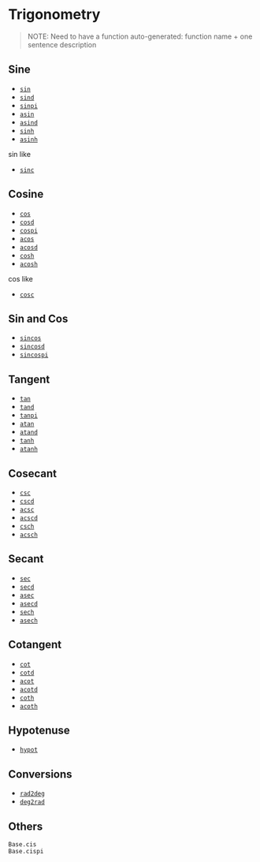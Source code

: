 # Trigonometry
> NOTE: Need to have a function auto-generated:
>   function name + one sentence description

## Sine
- [`sin`](@ref)
- [`sind`](@ref)
- [`sinpi`](@ref)
- [`asin`](@ref)
- [`asind`](@ref)
- [`sinh`](@ref)
- [`asinh`](@ref)

sin like
- [`sinc`](@ref)

## Cosine
- [`cos`](@ref)
- [`cosd`](@ref)
- [`cospi`](@ref)
- [`acos`](@ref)
- [`acosd`](@ref)
- [`cosh`](@ref)
- [`acosh`](@ref)

cos like
- [`cosc`](@ref)

## Sin and Cos
- [`sincos`](@ref)
- [`sincosd`](@ref)
- [`sincospi`](@ref)

## Tangent
- [`tan`](@ref)
- [`tand`](@ref)
- [`tanpi`](@ref)
- [`atan`](@ref)
- [`atand`](@ref)
- [`tanh`](@ref)
- [`atanh`](@ref)

## Cosecant
- [`csc`](@ref)
- [`cscd`](@ref)
- [`acsc`](@ref)
- [`acscd`](@ref)
- [`csch`](@ref)
- [`acsch`](@ref)

## Secant
- [`sec`](@ref)
- [`secd`](@ref)
- [`asec`](@ref)
- [`asecd`](@ref)
- [`sech`](@ref)
- [`asech`](@ref)

## Cotangent
- [`cot`](@ref)
- [`cotd`](@ref)
- [`acot`](@ref)
- [`acotd`](@ref)
- [`coth`](@ref)
- [`acoth`](@ref)

## Hypotenuse
- [`hypot`](@ref)

## Conversions
- [`rad2deg`](@ref)
- [`deg2rad`](@ref)


## Others
```@docs
Base.cis
Base.cispi
```

